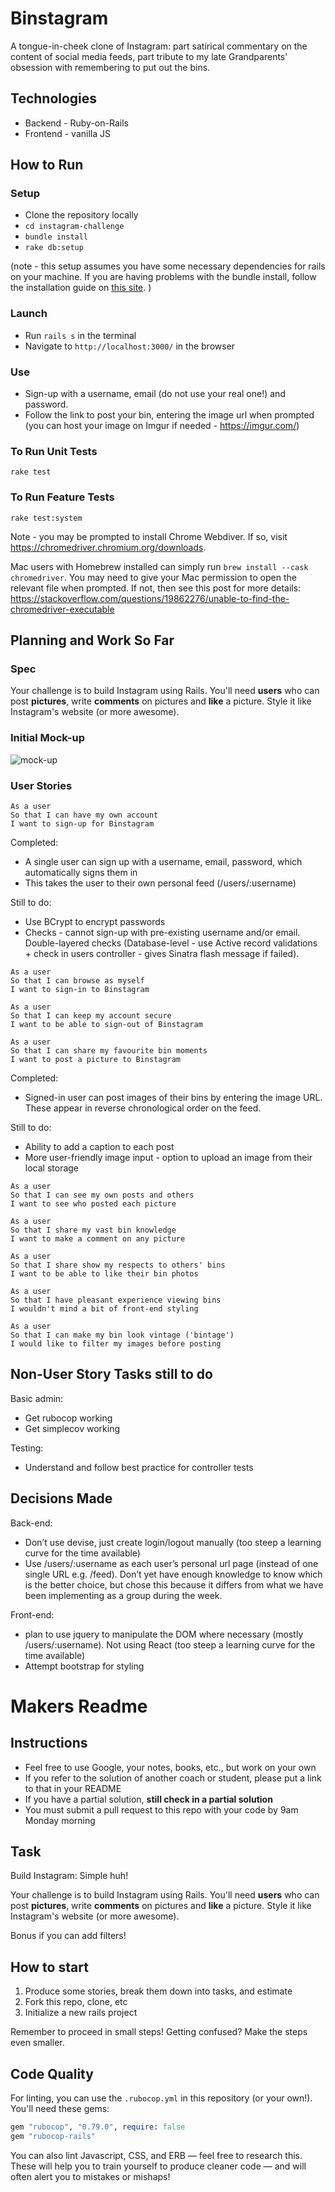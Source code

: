Binstagram
===================

A tongue-in-cheek clone of Instagram: part satirical commentary on the content of social media feeds, part tribute to my late Grandparents' obsession with remembering to put out the bins.

## Technologies
- Backend - Ruby-on-Rails
- Frontend - vanilla JS

## How to Run

### Setup
- Clone the repository locally
- `cd instagram-challenge`
- `bundle install`
- `rake db:setup`

(note - this setup assumes you have some necessary dependencies for rails on your machine. If you are having problems with the bundle install, follow the installation guide on [this site](https://guides.rubyonrails.org/getting_started.html). )

### Launch
- Run `rails s` in the terminal
- Navigate to `http://localhost:3000/` in the browser

### Use
- Sign-up with a username, email (do not use your real one!) and password.
- Follow the link to post your bin, entering the image url when prompted (you can host your image on Imgur if needed - https://imgur.com/)

### To Run Unit Tests
`rake test`

### To Run Feature Tests
`rake test:system`

Note - you may be prompted to install Chrome Webdiver. If so, visit https://chromedriver.chromium.org/downloads.

Mac users with Homebrew installed can simply run `brew install --cask chromedriver`. You may need to give your Mac permission to open the relevant file when prompted.
If not, then see this post for more details: https://stackoverflow.com/questions/19862276/unable-to-find-the-chromedriver-executable

## Planning and Work So Far

### Spec

Your challenge is to build Instagram using Rails. You'll need **users** who can post **pictures**, write **comments** on pictures and **like** a picture. Style it like Instagram's website (or more awesome).

### Initial Mock-up

![mock-up](https://github.com/Will-Helliwell/instagram-challenge/blob/master/Screenshot%202021-01-30%20at%2009.07.17.png
)

### User Stories

```
As a user
So that I can have my own account
I want to sign-up for Binstagram
```
Completed:
- A single user can sign up with a username, email, password, which automatically signs them in
- This takes the user to their own personal feed (/users/:username)

Still to do:
- Use BCrypt to encrypt passwords
- Checks - cannot sign-up with pre-existing username and/or email. Double-layered checks (Database-level - use Active record validations + check in users controller - gives Sinatra flash message if failed).

```
As a user
So that I can browse as myself
I want to sign-in to Binstagram

As a user
So that I can keep my account secure
I want to be able to sign-out of Binstagram

As a user
So that I can share my favourite bin moments
I want to post a picture to Binstagram
```
Completed:
- Signed-in user can post images of their bins by entering the image URL. These appear in reverse chronological order on the feed.

Still to do:
- Ability to add a caption to each post
- More user-friendly image input - option to upload an image from their local storage

```
As a user
So that I can see my own posts and others
I want to see who posted each picture

As a user
So that I share my vast bin knowledge
I want to make a comment on any picture

As a user
So that I share show my respects to others' bins
I want to be able to like their bin photos

As a user
So that I have pleasant experience viewing bins
I wouldn't mind a bit of front-end styling

As a user
So that I can make my bin look vintage ('bintage')
I would like to filter my images before posting
```

## Non-User Story Tasks still to do

Basic admin:
- Get rubocop working
- Get simplecov working

Testing:
- Understand and follow best practice for controller tests

## Decisions Made

Back-end:
- Don’t use devise, just create login/logout manually (too steep a learning curve for the time available)
- Use /users/:username as each user’s personal url page (instead of one single URL e.g. /feed). Don’t yet have enough knowledge to know which is the better choice, but chose this because it differs from what we have been implementing as a group during the week.

Front-end:
- plan to use jquery to manipulate the DOM where necessary (mostly /users/:username). Not using React (too steep a learning curve for the time available)
- Attempt bootstrap for styling


# Makers Readme

## Instructions

* Feel free to use Google, your notes, books, etc., but work on your own
* If you refer to the solution of another coach or student, please put a link to that in your README
* If you have a partial solution, **still check in a partial solution**
* You must submit a pull request to this repo with your code by 9am Monday morning

## Task

Build Instagram: Simple huh!

Your challenge is to build Instagram using Rails. You'll need **users** who can post **pictures**, write **comments** on pictures and **like** a picture. Style it like Instagram's website (or more awesome).

Bonus if you can add filters!

## How to start

1. Produce some stories, break them down into tasks, and estimate
2. Fork this repo, clone, etc
3. Initialize a new rails project

Remember to proceed in small steps! Getting confused? Make the steps even smaller.

## Code Quality

For linting, you can use the `.rubocop.yml` in this repository (or your own!).
You'll need these gems:

```ruby
gem "rubocop", "0.79.0", require: false
gem "rubocop-rails"
```

You can also lint Javascript, CSS, and ERB — feel free to research this. These
will help you to train yourself to produce cleaner code — and will often alert
you to mistakes or mishaps!
